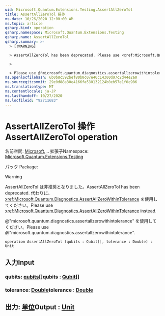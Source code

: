 ```yaml
---
uid: Microsoft.Quantum.Extensions.Testing.AssertAllZeroTol
title: AssertAllZeroTol 操作
ms.date: 10/26/2020 12:00:00 AM
ms.topic: article
qsharp.kind: operation
qsharp.namespace: Microsoft.Quantum.Extensions.Testing
qsharp.name: AssertAllZeroTol
qsharp.summary: >-
  > [!WARNING]

  > AssertAllZeroTol has been deprecated. Please use <xref:Microsoft.Quantum.Diagnostics.AssertAllZeroWithinTolerance> instead.

  >

  > Please use @"microsoft.quantum.diagnostics.assertallzerowithintolerance".
ms.openlocfilehash: 6b0b8c592bef80b0c07e40c14300d07c2d44e2a0
ms.sourcegitcommit: 29e0d88a30e4166fa580132124b0eb57e1f0e986
ms.translationtype: MT
ms.contentlocale: ja-JP
ms.lasthandoff: 10/27/2020
ms.locfileid: "92711683"
---
```

# <a name="assertallzerotol-operation"></a><span data-ttu-id="2a6af-102">AssertAllZeroTol 操作</span><span class="sxs-lookup"><span data-stu-id="2a6af-102">AssertAllZeroTol operation</span></span>

<span data-ttu-id="2a6af-103">名前空間: [Microsoft.](xref:Microsoft.Quantum.Extensions.Testing) .. 拡張子</span><span class="sxs-lookup"><span data-stu-id="2a6af-103">Namespace: [Microsoft.Quantum.Extensions.Testing](xref:Microsoft.Quantum.Extensions.Testing)</span></span>

<span data-ttu-id="2a6af-104">パック [](https://nuget.org/packages/)</span><span class="sxs-lookup"><span data-stu-id="2a6af-104">Package: [](https://nuget.org/packages/)</span></span>


> [!WARNING]
> <span data-ttu-id="2a6af-105">AssertAllZeroTol は非推奨となりました。</span><span class="sxs-lookup"><span data-stu-id="2a6af-105">AssertAllZeroTol has been deprecated.</span></span> <span data-ttu-id="2a6af-106">代わりに、<xref:Microsoft.Quantum.Diagnostics.AssertAllZeroWithinTolerance> を使用してください。</span><span class="sxs-lookup"><span data-stu-id="2a6af-106">Please use <xref:Microsoft.Quantum.Diagnostics.AssertAllZeroWithinTolerance> instead.</span></span>
>
> <span data-ttu-id="2a6af-107">@"microsoft.quantum.diagnostics.assertallzerowithintolerance" を使用してください。</span><span class="sxs-lookup"><span data-stu-id="2a6af-107">Please use @"microsoft.quantum.diagnostics.assertallzerowithintolerance".</span></span>



```qsharp
operation AssertAllZeroTol (qubits : Qubit[], tolerance : Double) : Unit
```


## <a name="input"></a><span data-ttu-id="2a6af-108">入力</span><span class="sxs-lookup"><span data-stu-id="2a6af-108">Input</span></span>

### <a name="qubits--qubit"></a><span data-ttu-id="2a6af-109">qubits: [qubits](xref:microsoft.quantum.lang-ref.qubit)[]</span><span class="sxs-lookup"><span data-stu-id="2a6af-109">qubits : [Qubit](xref:microsoft.quantum.lang-ref.qubit)[]</span></span>




### <a name="tolerance--double"></a><span data-ttu-id="2a6af-110">tolerance: [Double](xref:microsoft.quantum.lang-ref.double)</span><span class="sxs-lookup"><span data-stu-id="2a6af-110">tolerance : [Double](xref:microsoft.quantum.lang-ref.double)</span></span>





## <a name="output--unit"></a><span data-ttu-id="2a6af-111">出力: [単位](xref:microsoft.quantum.lang-ref.unit)</span><span class="sxs-lookup"><span data-stu-id="2a6af-111">Output : [Unit](xref:microsoft.quantum.lang-ref.unit)</span></span>

